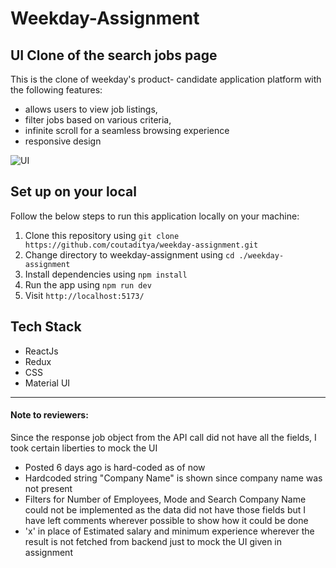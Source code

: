 # Weekday-Assignment

## UI Clone of the search jobs page

This is the clone of weekday's product- candidate application platform with the following features:

- allows users to view job listings, 
- filter jobs based on various criteria, 
- infinite scroll for a seamless browsing experience
- responsive design

![UI](https://github.com/coutaditya/weekday-assignment/assets/75561880/a490849a-e344-4d87-b159-278f52c2becd)


## Set up on your local

Follow the below steps to run this application locally on your machine:

1. Clone this repository using `git clone https://github.com/coutaditya/weekday-assignment.git`
2. Change directory to weekday-assignment using `cd ./weekday-assignment`
3. Install dependencies using `npm install`
4. Run the app using `npm run dev`
5. Visit `http://localhost:5173/`

## Tech Stack 

- ReactJs
- Redux
- CSS
- Material UI
---------------------------------------------

#### Note to reviewers:

Since the response job object from the API call did not have all the fields, I took certain liberties to mock the UI

- Posted 6 days ago is hard-coded as of now
- Hardcoded string "Company Name" is shown since company name was not present
- Filters for Number of Employees, Mode and Search Company Name could not be implemented as the data did not have those fields but I have left comments wherever possible to show how it could be done
- 'x' in place of Estimated salary and minimum experience wherever the result is not fetched from backend just to mock the UI given in assignment
